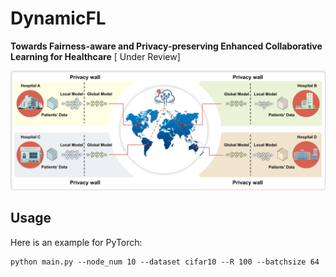 # DynamicFL
**Towards Fairness-aware and Privacy-preserving Enhanced Collaborative Learning for Healthcare** [ Under Review]

![image](overview.jpg)

## Usage

Here is an example for PyTorch: 
```
python main.py --node_num 10 --dataset cifar10 --R 100 --batchsize 64
```
